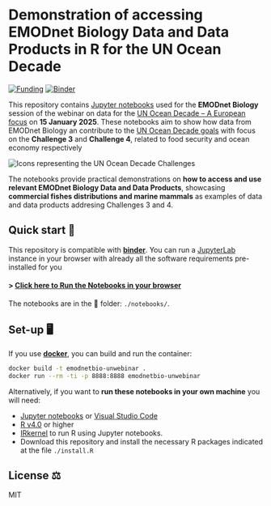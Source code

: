 # Demonstration of accessing EMODnet Biology Data and Data Products in R for the UN Ocean Decade

[![Funding](https://img.shields.io/static/v1?label=powered+by&message=emodnet.eu&labelColor=004494&color=ffffff)](http://emodnet.eu/) [![Binder](https://mybinder.org/badge_logo.svg)](https://mybinder.org/v2/gh/EMODnet/EMODnet-Biology-UN-Decade-webinar/HEAD)

This repository contains [Jupyter notebooks](./notebooks/) used for the **EMODnet Biology** session of the webinar on data for the [UN Ocean Decade – A European focus](https://eudata4oceandecade.eu/) on **15 January 2025**. These notebooks aim to show how data from EMODnet Biology an contribute to the [UN Ocean Decade goals](https://oceandecade.org/challenges/) with focus on the **Challenge 3** and **Challenge 4**, related to food security and ocean economy respectively



![Icons representing the UN Ocean Decade Challenges](https://oceandecadenortheastpacific.org/img/asset/YXNzZXRzLzEwLWNoYWxsZW5nZXMucG5n/10-challenges.png?fm=webp&q=90&fit=crop-50-50&w=979&h=392&s=496cd63544addcf531c95d5fff28d06c)



The notebooks provide practical demonstrations on **how to access and use relevant EMODnet Biology Data and Data Products**, showcasing **commercial fishes distributions and marine mammals** as examples of data and data products addresing Challenges 3 and 4.



## Quick start 🚀

This repository is compatible with [**binder**](https://mybinder.org). You can run a [JupyterLab](https://jupyter.org/) instance in your browser with already all the software requirements pre-installed for you

#### > [**Click here to Run the Notebooks in your browser**](https://mybinder.org/v2/gh/EMODnet/EMODnet-Biology-UN-Decade-webinar/HEAD) 

The notebooks are in the 📁 folder:  `./notebooks/`. 



## Set-up 🖥️  

If you use [**docker**](https://www.docker.com/), you can build and run the container:

```bash
docker build -t emodnetbio-unwebinar .
docker run --rm -ti -p 8888:8888 emodnetbio-unwebinar
```

Alternatively, if you want to **run these notebooks in your own machine** you will need:

* [Jupyter notebooks](https://jupyter.org/) or [Visual Studio Code](https://code.visualstudio.com/)
* [R v4.0](https://www.r-project.org/) or higher
* [IRkernel](https://irkernel.github.io/) to run R using Jupyter notebooks.
* Download this repository and install the necessary R packages indicated at the file `./install.R`



## License ⚖️

MIT

